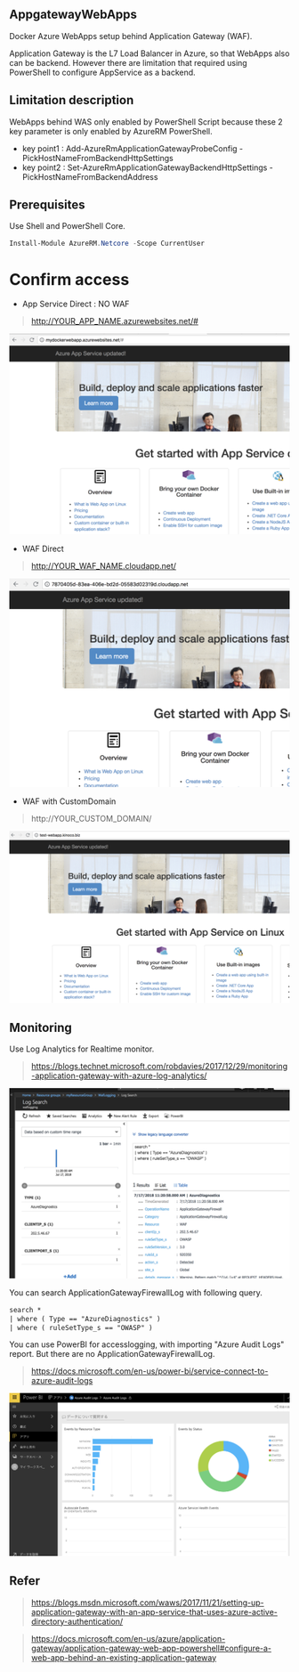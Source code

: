 ## AppgatewayWebApps

Docker Azure WebApps setup behind Application Gateway (WAF).

Application Gateway is the L7 Load Balancer in Azure, so that WebApps also can be backend.
However there are limitation that required using PowerShell to configure AppService as a backend.

## Limitation description

WebApps behind WAS only enabled by PowerShell Script because these 2 key parameter is only enabled by AzureRM PowerShell.
* key point1 : Add-AzureRmApplicationGatewayProbeConfig -PickHostNameFromBackendHttpSettings
* key point2 : Set-AzureRmApplicationGatewayBackendHttpSettings -PickHostNameFromBackendAddress

## Prerequisites

Use Shell and PowerShell Core.

```powershell
Install-Module AzureRM.Netcore -Scope CurrentUser
```

# Confirm access

* App Service Direct : NO WAF
> http://YOUR_APP_NAME.azurewebsites.net/#

![](images/WebAppDirect.png)

* WAF Direct
> http://YOUR_WAF_NAME.cloudapp.net/

![](images/WafDirect.png)

* WAF with CustomDomain
> http://YOUR_CUSTOM_DOMAIN/

![](images/CustomDomain.png)

## Monitoring

Use Log Analytics for Realtime monitor.

> https://blogs.technet.microsoft.com/robdavies/2017/12/29/monitoring-application-gateway-with-azure-log-analytics/

![](images/LogAnalytics.png)

You can search ApplicationGatewayFirewallLog with following query.

```
search *
| where ( Type == "AzureDiagnostics" )
| where ( ruleSetType_s == "OWASP" )
```

You can use PowerBI for accesslogging, with importing "Azure Audit Logs" report.
But there are no ApplicationGatewayFirewallLog.

> https://docs.microsoft.com/en-us/power-bi/service-connect-to-azure-audit-logs

![](images/PowerBILogAnalytics.png)

## Refer

> https://blogs.msdn.microsoft.com/waws/2017/11/21/setting-up-application-gateway-with-an-app-service-that-uses-azure-active-directory-authentication/

> https://docs.microsoft.com/en-us/azure/application-gateway/application-gateway-web-app-powershell#configure-a-web-app-behind-an-existing-application-gateway

